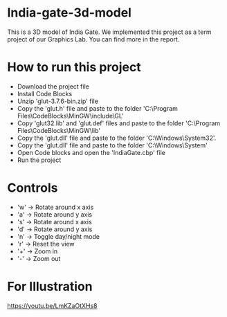 # India-gate-3d-model
This is a 3D model of India Gate. We implemented this project as a term project of our Graphics Lab. You can find more in the report.

# How to run this project

* Download the project file
* Install Code Blocks
* Unzip 'glut-3.7.6-bin.zip' file
* Copy the 'glut.h' file and paste to the folder 'C:\Program Files\CodeBlocks\MinGW\include\GL'
* Copy 'glut32.lib' and 'glut.def' files and paste to the folder 'C:\Program Files\CodeBlocks\MinGW\lib'
* Copy the 'glut.dll' file and paste to the folder 'C:\Windows\System32'.
* Copy the 'glut.dll' file and paste to the folder 'C:\Windows\System'
* Open Code blocks and open the 'IndiaGate.cbp' file
* Run the project

# Controls
* 'w' -> Rotate around x axis
* 'a' -> Rotate around y axis
* 's' -> Rotate around x axis
* 'd' -> Rotate around y axis
* 'n' -> Toggle day/night mode
* 'r' -> Reset the view
* '+' -> Zoom in
* '-' -> Zoom out

# For Illustration
https://youtu.be/LmKZaOtXHs8

